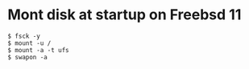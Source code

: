 # Mont disk at startup on Freebsd 11

```console
$ fsck -y
$ mount -u /
$ mount -a -t ufs
$ swapon -a
```
